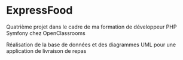 # ExpressFood

Quatrième projet dans le cadre de ma formation de développeur PHP Symfony chez OpenClassrooms

Réalisation de la base de données et des diagrammes UML pour une application de livraison de repas
